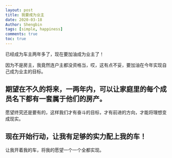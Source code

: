 ```yaml
---
layout: post
title: 我要成为业主
date: 2020-03-18
Author: Shengbin 
tags: [simple, happiness]
comments: true
toc: true
---
```


已经成为车主两年多了，现在要加油成为业主了！

因为不是房主，我竟然连户主都没资格当，哎，这有点不妥，要加油在今年实现自己成为业主的目标。

## 期望在不久的将来，一两年内，可以让家庭里的每个成员名下都有一套属于他们的房产。

愿望终究还是要有的，这样我们才有奋斗的目标，才有前进的方向，才能将理想变成现实。

## 现在开始行动，让我有足够的实力配上我的车！

让我开着我的车，将我的愿望一个一个全都实现。
